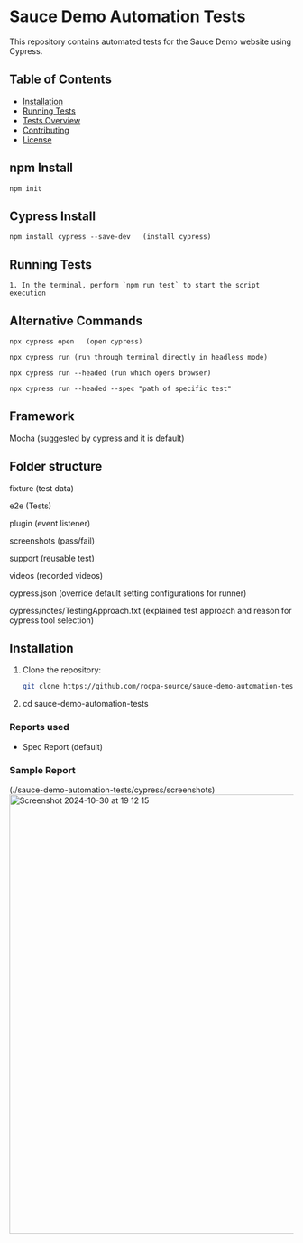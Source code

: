 
# Sauce Demo Automation Tests

This repository contains automated tests for the Sauce Demo website using Cypress.

## Table of Contents

- [Installation](#installation)
- [Running Tests](#running-tests)
- [Tests Overview](#tests-overview)
- [Contributing](#contributing)
- [License](#license)

npm Install
---------------
```
npm init
```

Cypress Install
---------------
```
npm install cypress --save-dev   (install cypress)

```

## Running Tests
```
1. In the terminal, perform `npm run test` to start the script execution
```

## Alternative Commands
```npx cypress open   (open cypress)```

```npx cypress run (run through terminal directly in headless mode)```

```npx cypress run --headed (run which opens browser)```

```npx cypress run --headed --spec "path of specific test"```


Framework
----------
Mocha (suggested by cypress and it is default)


Folder structure
----------------
fixture (test data)

e2e (Tests)

plugin (event listener)

screenshots (pass/fail)

support (reusable test)

videos  (recorded videos)

cypress.json (override default setting configurations for runner)

cypress/notes/TestingApproach.txt  (explained test approach and reason for cypress tool selection)



## Installation

1. Clone the repository:
   ```bash
   git clone https://github.com/roopa-source/sauce-demo-automation-tests.git
 2.  cd  sauce-demo-automation-tests


### Reports used
- Spec Report (default)

### Sample Report 
(./sauce-demo-automation-tests/cypress/screenshots)
<img width="780" alt="Screenshot 2024-10-30 at 19 12 15" src="https://github.com/user-attachments/assets/13f72430-31b4-4d71-ac86-ddf6977ca126">

